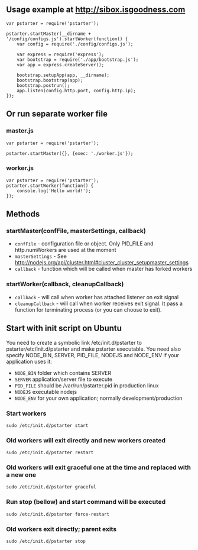 ## Usage example at http://sibox.isgoodness.com

	var pstarter = require('pstarter');
	
	pstarter.startMaster(__dirname + '/config/configs.js').startWorker(function() {
		var config = require('./config/configs.js');
	
		var express = require('express');
		var bootstrap = require('./app/bootstrap.js');
		var app = express.createServer();
	
		bootstrap.setupApp(app, __dirname);
		bootstrap.bootstrap(app);
		bootstrap.postrun();
		app.listen(config.http.port, config.http.ip);
	});

## Or run separate worker file
### master.js
	var pstarter = require('pstarter');

	pstarter.startMaster({}, {exec: './worker.js'});
	
### worker.js
	var pstarter = require('pstarter');
	pstarter.startWorker(function() {
		console.log('Hello world!');
	});

## Methods
### startMaster(confFile, masterSettings, callback)
* `confFile` - configuration file or object. Only PID_FILE and http.numWorkers are used at the moment
* `masterSettings` - See http://nodejs.org/api/cluster.html#cluster_cluster_setupmaster_settings
* `callback` - function which will be called when master has forked workers

### startWorker(callback, cleanupCallback)
* `callback` - will call when worker has attached listener on exit signal
* `cleanupCallback` - will call when worker receives exit signal. It pass a function for terminating process (or you can choose to exit).



## Start with init script on Ubuntu

You need to create a symbolic link /etc/init.d/pstarter to pstarter/etc/init.d/pstarter and make pstarter executable.
You need also specify NODE_BIN, SERVER, PID_FILE, NODEJS and NODE_ENV if your application uses it:
* `NODE_BIN` folder which contains SERVER
* `SERVER` application/server file to execute
* `PID_FILE` should be /var/run/pstarter.pid in production linux
* `NODEJS` executable nodejs 
* `NODE_ENV` for your own application; normally development/production

### Start workers

	sudo /etc/init.d/pstarter start


### Old workers will exit directly and new workers created

	sudo /etc/init.d/pstarter restart
	
	

### Old workers will exit graceful one at the time and replaced with a new one
	
	sudo /etc/init.d/pstarter graceful
	

### Run stop (bellow) and start command will be executed

	sudo /etc/init.d/pstarter force-restart

### Old workers exit directly; parent exits

	sudo /etc/init.d/pstarter stop
	

